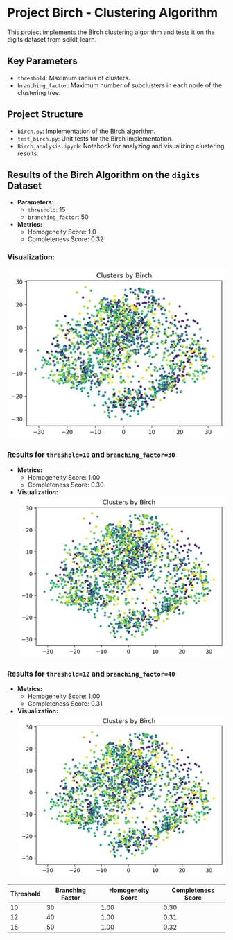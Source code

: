 # Project Birch - Clustering Algorithm

This project implements the Birch clustering algorithm and tests it on the digits dataset from scikit-learn.

## Key Parameters
- `threshold`: Maximum radius of clusters.
- `branching_factor`: Maximum number of subclusters in each node of the clustering tree.

## Project Structure
- `birch.py`: Implementation of the Birch algorithm.
- `test_birch.py`: Unit tests for the Birch implementation.
- `Birch_analysis.ipynb`: Notebook for analyzing and visualizing clustering results.

## Results of the Birch Algorithm on the `digits` Dataset

- **Parameters:**
  - `threshold`: 15
  - `branching_factor`: 50
- **Metrics:**
  - Homogeneity Score: 1.0
  - Completeness Score: 0.32

### Visualization:
![Clusters by Birch](clusters.png)

### Results for `threshold=10` and `branching_factor=30`
- **Metrics:**
  - Homogeneity Score: 1.00
  - Completeness Score: 0.30
- **Visualization:**
  ![Clusters by Birch](clusters_threshold_10_branching_30.png)

### Results for `threshold=12` and `branching_factor=40`
- **Metrics:**
  - Homogeneity Score: 1.00
  - Completeness Score: 0.31
- **Visualization:**
  ![Clusters by Birch](clusters_threshold_12_branching_40.png)

| Threshold | Branching Factor | Homogeneity Score | Completeness Score |
|-----------|------------------|-------------------|--------------------|
| 10        | 30               | 1.00              | 0.30               |
| 12        | 40               | 1.00              | 0.31               |
| 15        | 50               | 1.00              | 0.32               |